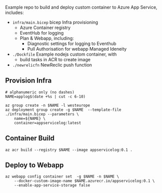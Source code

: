 
Example repo to build and deploy custom container to Azure App Service, includes:

 * `infra/main.bicep` bicep Infra provisioning 
    * Azure Container registry
    * EventHub for logging
    * Plan & Webapp, including:
      * Diagnostic settings for logging to Eventhub
      * Pull Authorisation for webapp Managed Ideneity
 * `./Dockfile` Example nodejs custom container, with
   * build tasks in ACR to create image
 * `./newrelicfn` <TBC> NewReclic push function

## Provision Infra

```
# alphanumeric only (no dashes)
NAME=applog$(date +%s | cut -c 6-10)

az group create -n $NAME -l westeurope
az deployment group create -g $NAME  --template-file ./infra/main.bicep --parameters \
    name=${NAME} \
    container=appservicelog:latest

```

## Container Build

```
az acr build --registry $NAME --image appservicelog:0.1 .
```


## Deploy to Webapp

```
az webapp config container set  -g $NAME -n $NAME \
    --docker-custom-image-name $NAME.azurecr.io/appservicelog:0.1 \
    --enable-app-service-storage false
```

